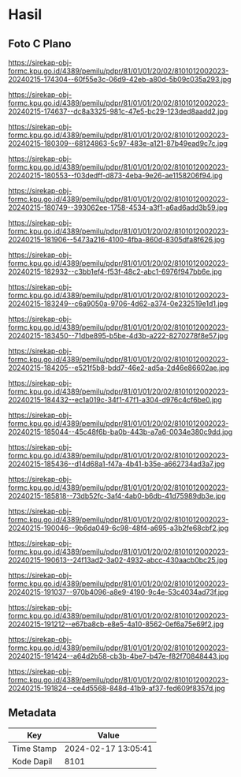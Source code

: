 # Hasil

## Foto C Plano

https://sirekap-obj-formc.kpu.go.id/4389/pemilu/pdpr/81/01/01/20/02/8101012002023-20240215-174304--60f55e3c-06d9-42eb-a80d-5b09c035a293.jpg

https://sirekap-obj-formc.kpu.go.id/4389/pemilu/pdpr/81/01/01/20/02/8101012002023-20240215-174637--dc8a3325-981c-47e5-bc29-123ded8aadd2.jpg

https://sirekap-obj-formc.kpu.go.id/4389/pemilu/pdpr/81/01/01/20/02/8101012002023-20240215-180309--68124863-5c97-483e-a121-87b49ead9c7c.jpg

https://sirekap-obj-formc.kpu.go.id/4389/pemilu/pdpr/81/01/01/20/02/8101012002023-20240215-180553--f03dedff-d873-4eba-9e26-ae1158206f94.jpg

https://sirekap-obj-formc.kpu.go.id/4389/pemilu/pdpr/81/01/01/20/02/8101012002023-20240215-180749--393062ee-1758-4534-a3f1-a6ad6add3b59.jpg

https://sirekap-obj-formc.kpu.go.id/4389/pemilu/pdpr/81/01/01/20/02/8101012002023-20240215-181906--5473a216-4100-4fba-860d-8305dfa8f626.jpg

https://sirekap-obj-formc.kpu.go.id/4389/pemilu/pdpr/81/01/01/20/02/8101012002023-20240215-182932--c3bb1ef4-f53f-48c2-abc1-6976f947bb6e.jpg

https://sirekap-obj-formc.kpu.go.id/4389/pemilu/pdpr/81/01/01/20/02/8101012002023-20240215-183249--c6a9050a-9706-4d62-a374-0e232519e1d1.jpg

https://sirekap-obj-formc.kpu.go.id/4389/pemilu/pdpr/81/01/01/20/02/8101012002023-20240215-183450--71dbe895-b5be-4d3b-a222-8270278f8e57.jpg

https://sirekap-obj-formc.kpu.go.id/4389/pemilu/pdpr/81/01/01/20/02/8101012002023-20240215-184205--e521f5b8-bdd7-46e2-ad5a-2d46e86602ae.jpg

https://sirekap-obj-formc.kpu.go.id/4389/pemilu/pdpr/81/01/01/20/02/8101012002023-20240215-184432--ec1a019c-34f1-47f1-a304-d976c4cf6be0.jpg

https://sirekap-obj-formc.kpu.go.id/4389/pemilu/pdpr/81/01/01/20/02/8101012002023-20240215-185044--45c48f6b-ba0b-443b-a7a6-0034e380c9dd.jpg

https://sirekap-obj-formc.kpu.go.id/4389/pemilu/pdpr/81/01/01/20/02/8101012002023-20240215-185436--d14d68a1-f47a-4b41-b35e-a662734ad3a7.jpg

https://sirekap-obj-formc.kpu.go.id/4389/pemilu/pdpr/81/01/01/20/02/8101012002023-20240215-185818--73db52fc-3af4-4ab0-b6db-41d75989db3e.jpg

https://sirekap-obj-formc.kpu.go.id/4389/pemilu/pdpr/81/01/01/20/02/8101012002023-20240215-190046--9b6da049-6c98-48f4-a695-a3b2fe68cbf2.jpg

https://sirekap-obj-formc.kpu.go.id/4389/pemilu/pdpr/81/01/01/20/02/8101012002023-20240215-190613--24f13ad2-3a02-4932-abcc-430aacb0bc25.jpg

https://sirekap-obj-formc.kpu.go.id/4389/pemilu/pdpr/81/01/01/20/02/8101012002023-20240215-191037--970b4096-a8e9-4190-9c4e-53c4034ad73f.jpg

https://sirekap-obj-formc.kpu.go.id/4389/pemilu/pdpr/81/01/01/20/02/8101012002023-20240215-191212--e67ba8cb-e8e5-4a10-8562-0ef6a75e69f2.jpg

https://sirekap-obj-formc.kpu.go.id/4389/pemilu/pdpr/81/01/01/20/02/8101012002023-20240215-191424--a64d2b58-cb3b-4be7-b47e-f82f70848443.jpg

https://sirekap-obj-formc.kpu.go.id/4389/pemilu/pdpr/81/01/01/20/02/8101012002023-20240215-191824--ce4d5568-848d-41b9-af37-fed609f8357d.jpg


## Metadata

| Key        | Value               |
| ---------- | ------------------- |
| Time Stamp | 2024-02-17 13:05:41 |
| Kode Dapil | 8101                |



